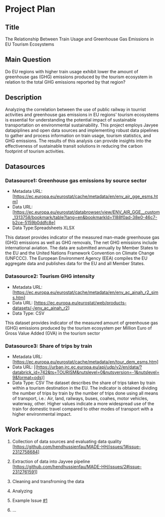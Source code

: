 # Project Plan

## Title
<!-- Give your project a short title. -->
The Relationship Between Train Usage and Greenhouse Gas Emissions in EU Tourism Ecosystems

## Main Question

<!-- Think about one main question you want to answer based on the data. -->
Do EU regions with higher train usage exhibit lower the amount of greenhouse gas (GHG) emissions produced by the tourism ecosystem in relation to the total GHG emissions reported by that region? 

## Description

<!-- Describe your data science project in max. 200 words. Consider writing about why and how you attempt it. -->
Analyzing the correlation between the use of public railway in tourrist activities and greenhouse gas emissions in EU regions' tourism ecosystems is essential for understanding the potential impact of sustainable transportation on environmental sustainability. 
This project employs Javyee datapiplines and open data sources and implementing robust data pipelines to gather and process information on train usage, tourism statistics, and GHG emissions. 
The results of this analysis can provide insights into the effectiveness of sustainable transit solutions in reducing the carbon footprint of tourism activities. 
## Datasources

<!-- Describe each datasources you plan to use in a section. Use the prefic "DatasourceX" where X is the id of the datasource. -->

### Datasource1: Greenhouse gas emissions by source sector
* Metadata URL: [https://ec.europa.eu/eurostat/cache/metadata/en/env_air_gge_esms.htm]
* Data URL: [https://ec.europa.eu/eurostat/databrowser/view/ENV_AIR_GGE__custom_1313758/bookmark/table?lang=en&bookmarkId=1188f0ad-38e0-46c7-b2ce-5159b0ddfc8e]
* Data Type:Spreadsheets XLSX

This dataset provides indicator of the measured man-made greenhouse gas (GHG) emissions as well as GHG removals, The net GHG emissions include international aviation. The data are submitted annually by Member States to the EU and the United Nations Framework Convention on Climate Change (UNFCCC). The European Environment Agency (EEA) compiles the EU aggregate data and publishes data for the EU and all Member States. 

### Datasource2: Tourism GHG intensity
* Metadata URL: [https://ec.europa.eu/eurostat/cache/metadata/en/env_ac_ainah_r2_sims.htm]
* Data URL: [https://ec.europa.eu/eurostat/web/products-datasets/-/env_ac_ainah_r2]
* Data Type: CSV

This dataset provides indicator of the measured amount of greenhouse gas (GHG) emissions produced by the tourism ecosystem per Million Euro of Gross Value Added (GVA) in the tourism sector

### Datasource3: Share of trips by train
* Metadata URL: [https://ec.europa.eu/eurostat/cache/metadata/en/tour_dem_esms.htm]
* Data URL: [(https://urban.jrc.ec.europa.eu/api/udp/v2/en/data/?databrick_id=742&ts=TOURISM&nutslevel=0&nutsversion=-1&nutslevel=9&format=ods)]
* Data Type: CSV
The dataset describes the share of trips taken by train within a tourism destination in the EU. The indicator is obtained dividing the number of trips by train by the number of trips done using all means of transport, i.e.: Air, land, railways, buses, coahes, motor vehicles, waterway, other. Higher values indicate a more widespread use of the train for domestic travel compared to other modes of transport with a higher environmental impact. 

## Work Packages

<!-- List of work packages ordered sequentially, each pointing to an issue with more details. -->

1. Collection of data sources and evaluating data quality [https://github.com/hendhussienfau/MADE-HH/issues/1#issue-2312758684]
2. Extraction of data into Jayvee pipeline [https://github.com/hendhussienfau/MADE-HH/issues/2#issue-2312761591]
3. Cleaning and transfroming the data
4. Analyzing





1. Example Issue [#1][i1]
2. ...

[i1]: https://github.com/jvalue/made-template/issues/1
